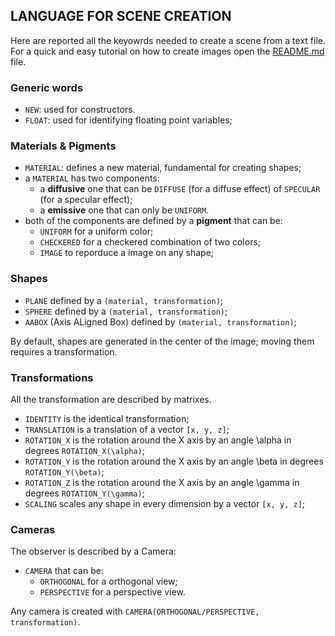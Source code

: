 ## LANGUAGE FOR SCENE CREATION

Here are reported all the keyowrds needed to create a scene from a text file. For a quick and easy tutorial on how to create images open the [README.md](https://github.com/DanieleZambetti97/ProjectMoana/blob/master/README.md) file.

### Generic words

- `NEW`: used for constructors. 
- `FLOAT`: used for identifying floating point variables;

### Materials & Pigments

- `MATERIAL`: defines a new material, fundamental for creating shapes;
- a `MATERIAL` has two components:
  - a **diffusive** one that can be `DIFFUSE` (for a diffuse effect) of `SPECULAR` (for a specular effect);
  - a **emissive** one that can only be `UNIFORM`.
- both of the components are defined by a **pigment** that can be:
  - `UNIFORM` for a uniform color;
  - `CHECKERED` for a checkered combination of two colors;
  - `IMAGE` to reporduce a image on any shape;

### Shapes

- `PLANE` defined by a `(material, transformation)`;
- `SPHERE` defined by a `(material, transformation)`;
- `AABOX` (Axis ALigned Box) defined by `(material, transformation)`;

By default, shapes are generated in the center of the image; moving them requires a transformation.

### Transformations

All the transformation are described by matrixes.

- `IDENTITY` is the identical transformation;
- `TRANSLATION` is a translation of a vector `[x, y, z]`;
- `ROTATION_X` is the rotation around the X axis by an angle \alpha in degrees `ROTATION_X(\alpha)`;
- `ROTATION_Y` is the rotation around the X axis by an angle \beta in degrees `ROTATION_Y(\beta)`;
- `ROTATION_Z` is the rotation around the X axis by an angle \gamma in degrees `ROTATION_Y(\gamma)`;
- `SCALING` scales any shape in every dimension by a vector `[x, y, z]`;

### Cameras

The observer is described by a Camera:

- `CAMERA` that can be:
  - `ORTHOGONAL` for a orthogonal view;
  - `PERSPECTIVE` for a perspective view.

Any camera is created with `CAMERA(ORTHOGONAL/PERSPECTIVE, transformation)`.
